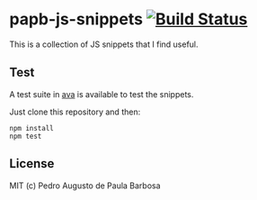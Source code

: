 # papb-js-snippets [![Build Status](https://travis-ci.com/papb/papb-js-snippets.svg?branch=master)](https://travis-ci.com/papb/papb-js-snippets)

This is a collection of JS snippets that I find useful.

## Test

A test suite in [ava](https://github.com/avajs/ava) is available to test the snippets.

Just clone this repository and then:

```
npm install
npm test
```

## License

MIT (c) Pedro Augusto de Paula Barbosa
